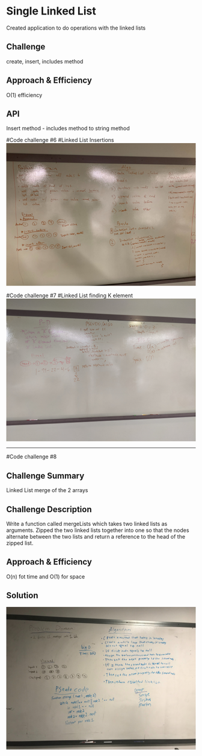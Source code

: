# Single Linked List
Created application to do operations with the linked lists
## Challenge
create, insert, includes method
## Approach & Efficiency
O(1) efficiency
## API
Insert method - 
includes method
to string method

#Code challenge #6 
#Linked List Insertions
![Image description](/code401challenges/assets/ll-insertion.jpg)

#Code challenge #7
#Linked List finding K element
![Image description](/code401challenges/assets/ll-kth-from-end.jpg)


----------------------------------------
#Code challenge #8

## Challenge Summary
Linked List merge of the 2 arrays

## Challenge Description
Write a function called mergeLists which takes two linked lists as arguments. Zipped the two linked lists together
into one so that the nodes alternate between the two lists and return a reference to the head of the zipped list. 

## Approach & Efficiency
O(n) fot time and O(1) for space
## Solution
![Image description](/code401challenges/assets/ll-merge.jpg)

